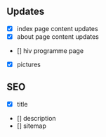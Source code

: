 ## Updates
- [x] index page content updates
- [x] about page content updates
- [] hiv programme page
- [x] pictures

## SEO
- [x] title 
- [] description
- [] sitemap